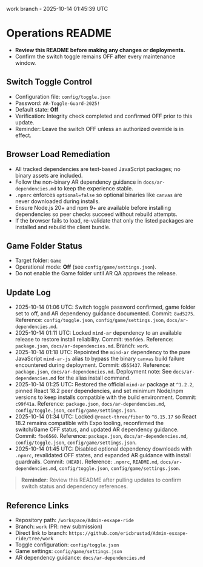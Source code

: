 work branch - 2025-10-14 01:45:39 UTC

# Operations README
- **Review this README before making any changes or deployments.**
- Confirm the switch toggle remains OFF after every maintenance window.

## Switch Toggle Control
- Configuration file: `config/toggle.json`
- Password: `AR-Toggle-Guard-2025!`
- Default state: **Off**
- Verification: Integrity check completed and confirmed OFF prior to this update.
- Reminder: Leave the switch OFF unless an authorized override is in effect.

## Browser Load Remediation
- All tracked dependencies are text-based JavaScript packages; no binary assets are included.
- Follow the non-binary AR dependency guidance in `docs/ar-dependencies.md` to keep the experience stable.
- `.npmrc` enforces `optional=false` so optional binaries like `canvas` are never downloaded during installs.
- Ensure Node.js 20+ and npm 9+ are available before installing dependencies so peer checks succeed without rebuild attempts.
- If the browser fails to load, re-validate that only the listed packages are installed and rebuild the client bundle.

## Game Folder Status
- Target folder: `Game`
- Operational mode: **Off** (see `config/game/settings.json`).
- Do not enable the Game folder until AR QA approves the release.

## Update Log
- 2025-10-14 01:06 UTC: Switch toggle password confirmed, game folder set to off, and AR dependency guidance documented. Commit: `8ad5275`. Reference: `config/toggle.json`, `config/game/settings.json`, `docs/ar-dependencies.md`.
- 2025-10-14 01:11 UTC: Locked `mind-ar` dependency to an available release to restore install reliability. Commit: `959fde5`. Reference: `package.json`, `docs/ar-dependencies.md`. Branch: `work`.
- 2025-10-14 01:18 UTC: Repointed the `mind-ar` dependency to the pure JavaScript `mind-ar-js` alias to bypass the binary `canvas` build failure encountered during deployment. Commit: `d555437`. Reference: `package.json`, `docs/ar-dependencies.md`. Deployment note: See `docs/ar-dependencies.md` for the alias install command.
- 2025-10-14 01:25 UTC: Restored the official `mind-ar` package at `^1.2.2`, pinned React 18.2 peer dependencies, and set minimum Node/npm versions to keep installs compatible with the build environment. Commit: `c99f41a`. Reference: `package.json`, `docs/ar-dependencies.md`, `config/toggle.json`, `config/game/settings.json`.
- 2025-10-14 01:34 UTC: Locked `@react-three/fiber` to `^8.15.17` so React 18.2 remains compatible with Expo tooling, reconfirmed the switch/Game OFF status, and updated AR dependency guidance. Commit: `fbe6560`. Reference: `package.json`, `docs/ar-dependencies.md`, `config/toggle.json`, `config/game/settings.json`.
- 2025-10-14 01:45 UTC: Disabled optional dependency downloads with `.npmrc`, revalidated OFF states, and expanded AR guidance with install guardrails. Commit: `(HEAD)`. Reference: `.npmrc`, `README.md`, `docs/ar-dependencies.md`, `config/toggle.json`, `config/game/settings.json`.

> **Reminder:** Review this README after pulling updates to confirm switch status and dependency references.

## Reference Links
- Repository path: `/workspace/Admin-esxape-ride`
- Branch: `work` (PR: new submission)
- Direct link to branch: `https://github.com/ericbrustad/Admin-esxape-ride/tree/work`
- Toggle configuration: `config/toggle.json`
- Game settings: `config/game/settings.json`
- AR dependency guidance: `docs/ar-dependencies.md`
